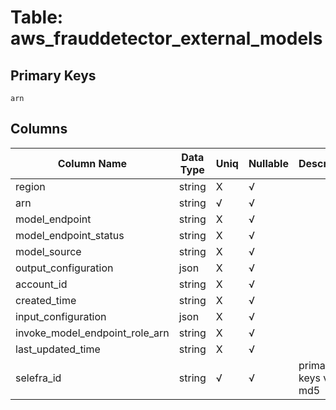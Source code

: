 # Table: aws_frauddetector_external_models

## Primary Keys 

```
arn
```


## Columns 

|  Column Name   |  Data Type  | Uniq | Nullable | Description | 
|  ----  | ----  | ----  | ----  | ---- | 
| region | string | X | √ |  | 
| arn | string | √ | √ |  | 
| model_endpoint | string | X | √ |  | 
| model_endpoint_status | string | X | √ |  | 
| model_source | string | X | √ |  | 
| output_configuration | json | X | √ |  | 
| account_id | string | X | √ |  | 
| created_time | string | X | √ |  | 
| input_configuration | json | X | √ |  | 
| invoke_model_endpoint_role_arn | string | X | √ |  | 
| last_updated_time | string | X | √ |  | 
| selefra_id | string | √ | √ | primary keys value md5 | 


